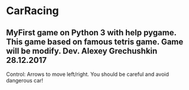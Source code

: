 # CarRacing
MyFirst game on Python 3 with help pygame. This game based on famous tetris game. Game will be modify.
Dev. Alexey Grechushkin
28.12.2017
------------
Control: Arrows to move left/right. You should be careful and avoid dangerous car!
